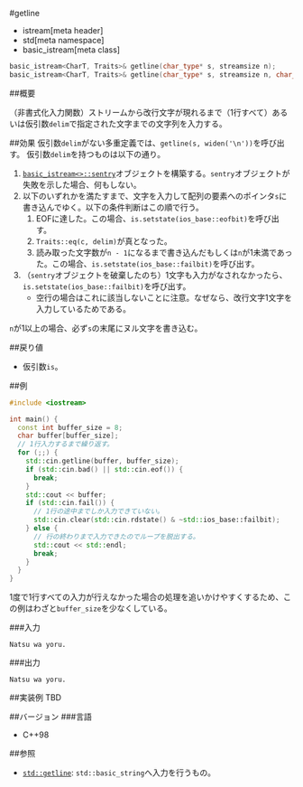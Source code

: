 #getline
* istream[meta header]
* std[meta namespace]
* basic_istream[meta class]

```cpp
basic_istream<CharT, Traits>& getline(char_type* s, streamsize n);
basic_istream<CharT, Traits>& getline(char_type* s, streamsize n, char_type delim);
```

##概要

（非書式化入力関数）ストリームから改行文字が現れるまで（1行すべて）あるいは仮引数`delim`で指定された文字までの文字列を入力する。

##効果
仮引数`delim`がない多重定義では、`getline(s, widen('\n'))`を呼び出す。
仮引数`delim`を持つものは以下の通り。

1. [`basic_istream<>::sentry`](../../istream/basic_istream/sentry.md)オブジェクトを構築する。`sentry`オブジェクトが失敗を示した場合、何もしない。
1. 以下のいずれかを満たすまで、文字を入力して配列の要素へのポインタ`s`に書き込んでゆく。以下の条件判断はこの順で行う。
    1. EOFに達した。この場合、`is.setstate(ios_base::eofbit)`を呼び出す。
    1. `Traits::eq(c, delim)`が真となった。
    1. 読み取った文字数が`n - 1`になるまで書き込んだもしくは`n`が1未満であった。この場合、`is.setstate(ios_base::failbit)`を呼び出す。
1. （`sentry`オブジェクトを破棄したのち）1文字も入力がなされなかったら、`is.setstate(ios_base::failbit)`を呼び出す。
    - 空行の場合はこれに該当しないことに注意。なぜなら、改行文字1文字を入力しているためである。

`n`が1以上の場合、必ず`s`の末尾にヌル文字を書き込む。

##戻り値
- 仮引数`is`。

##例
```cpp
#include <iostream>

int main() {
  const int buffer_size = 8;
  char buffer[buffer_size];
  // 1行入力するまで繰り返す。
  for (;;) {
    std::cin.getline(buffer, buffer_size);
    if (std::cin.bad() || std::cin.eof()) {
      break;
    }
    std::cout << buffer;
    if (std::cin.fail()) {
      // 1行の途中までしか入力できていない。
      std::cin.clear(std::cin.rdstate() & ~std::ios_base::failbit);
    } else {
      // 行の終わりまで入力できたのでループを脱出する。
      std::cout << std::endl;
      break;
    }
  }
}
```

1度で1行すべての入力が行えなかった場合の処理を追いかけやすくするため、この例はわざと`buffer_size`を少なくしている。

###入力
```
Natsu wa yoru.
```

###出力
```
Natsu wa yoru.
```

##実装例
TBD

##バージョン
###言語
- C++98

##参照
- [`std::getline`](../../string/basic_string/getline.md): `std::basic_string`へ入力を行うもの。

